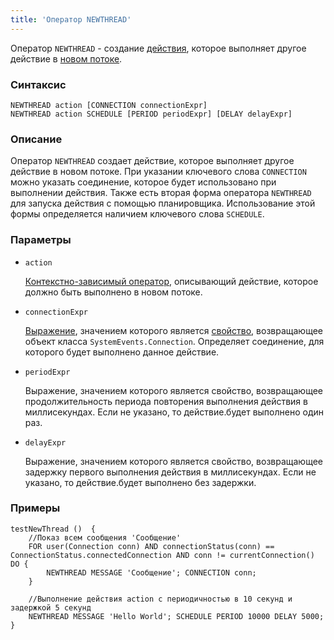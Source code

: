 ```yaml
---
title: 'Оператор NEWTHREAD'
---
```


Оператор `NEWTHREAD` - создание [действия](Actions.md), которое выполняет другое действие в [новом потоке](New_threads_NEWTHREAD_NEWEXECUTOR.md).

### Синтаксис

```
NEWTHREAD action [CONNECTION connectionExpr]
NEWTHREAD action SCHEDULE [PERIOD periodExpr] [DELAY delayExpr]
```

### Описание

Оператор `NEWTHREAD` создает действие, которое выполняет другое действие в новом потоке. При указании ключевого слова `CONNECTION` можно указать соединение, которое будет использовано при выполнении действия. Также есть вторая форма оператора `NEWTHREAD` для запуска действия с помощью планировщика. Использование этой формы определяется наличием ключевого слова `SCHEDULE`.  

### Параметры

- `action`

    [Контекстно-зависимый оператор](Action_operators.md#contextdependent), описывающий действие, которое должно быть выполнено в новом потоке.

- `connectionExpr`

    [Выражение](Expression.md), значением которого является [свойство](Properties.md), возвращающее объект класса `SystemEvents.Connection`. Определяет соединение, для которого будет выполнено данное действие.  

- `periodExpr`

    Выражение, значением которого является свойство, возвращающее продолжительность периода повторения выполнения действия в миллисекундах. Если не указано, то действие.будет выполнено один раз.

- `delayExpr`

    Выражение, значением которого является свойство, возвращающее задержку первого выполнения действия в миллисекундах. Если не указано, то действие.будет выполнено без задержки.


### Примеры

```lsf
testNewThread ()  {
    //Показ всем сообщения 'Сообщение'
    FOR user(Connection conn) AND connectionStatus(conn) == ConnectionStatus.connectedConnection AND conn != currentConnection() DO {
        NEWTHREAD MESSAGE 'Сообщение'; CONNECTION conn;
    }

    //Выполнение действия action с периодичностью в 10 секунд и задержкой 5 секунд
    NEWTHREAD MESSAGE 'Hello World'; SCHEDULE PERIOD 10000 DELAY 5000;
}
```
